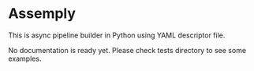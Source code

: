 # Assemply

This is async pipeline builder in Python using YAML descriptor file.

No documentation is ready yet. Please check tests directory to see some examples.
